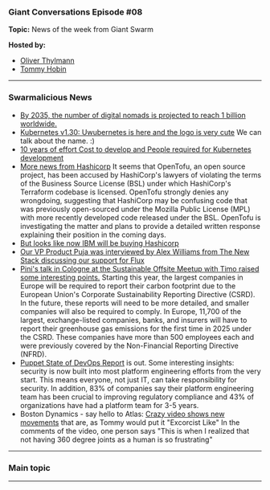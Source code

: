 
### Giant Conversations Episode #08

**Topic:** News of the week from Giant Swarm

**Hosted by:** 

* [Oliver Thylmann](https://twitter.com/othylmann)
* [Tommy Hobin](https://twitter.com/tommyhobin)

------------------------------------------------------------------------------------------------------------------------------
### Swarmalicious News 

- [By 2035, the number of digital nomads is projected to reach 1 billion worldwide.](https://techreport.com/statistics/digital-nomads-statistics/)
- [Kubernetes v1.30: Uwubernetes is here and the logo is very cute](https://kubernetes.io/blog/2024/04/17/kubernetes-v1-30-release/) We can talk about the name. :)
- [10 years of effort Cost to develop and People required for Kubernetes development](https://x.com/dims/status/1782426317192888556?s=46&t=mBcWwVPPyiofVH88lpzCpg) 
- [More news from Hashicorp](https://www.linkedin.com/posts/opentofuorg_opentofu-project-was-recently-made-aware-activity-7182147077496344576-jsDQ/) It seems that OpenTofu, an open source project, has been accused by HashiCorp's lawyers of violating the terms of the Business Source License (BSL) under which HashiCorp's Terraform codebase is licensed. OpenTofu strongly denies any wrongdoing, suggesting that HashiCorp may be confusing code that was previously open-sourced under the Mozilla Public License (MPL) with more recently developed code released under the BSL. OpenTofu is investigating the matter and plans to provide a detailed written response explaining their position in the coming days.
- [But looks like now IBM will be buying Hashicorp](https://archive.is/wD2Gk)
- [Our VP Product Puja was interviewed by Alex Williams from The New Stack discussing our support for Flux](https://thenewstack.io/how-giant-swarm-is-helping-to-support-the-future-of-flux/)
- [Pini's talk in Cologne at the Sustainable Offsite Meetup with Timo raised some interesting points.](https://www.oliverwyman.com/our-expertise/insights/2023/aug/carbon-accounting-europe.html) Starting this year, the largest companies in Europe will be required to report their carbon footprint due to the European Union's Corporate Sustainability Reporting Directive (CSRD). In the future, these reports will need to be more detailed, and smaller companies will also be required to comply. In Europe, 11,700 of the largest, exchange-listed companies, banks, and insurers will have to report their greenhouse gas emissions for the first time in 2025 under the CSRD. These companies have more than 500 employees each and were previously covered by the Non-Financial Reporting Directive (NFRD).
- [Puppet State of DevOps Report](https://www.puppet.com/blog/state-devops-report-2024) is out. Some interesting insights: security is now built into most platform engineering efforts from the very start. This means everyone, not just IT, can take responsibility for security. In addition, 83% of companies say their platform engineering team has been crucial to improving regulatory compliance and 43% of organizations have had a platform team for 3-5 years.
- Boston Dynamics - say hello to Atlas: [Crazy video shows new movements](https://www.youtube.com/watch?v=29ECwExc-_M) that are, as Tommy would put it "Excorcist Like" In the comments of the video, one person says "This is when I realized that not having 360 degree joints as a human is so frustrating"

------------------------------------------------------------------------------------------------------------------------------

### Main topic




------------------------------------------------------------------------------------------------------------------------------

